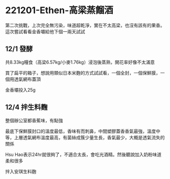 # 221201-Ethen-高梁蒸餾酒

第二次挑戰，上次完全無污染，味道超乾淨，實在不太高梁，也沒有該有的果香。這次嘗試看看金香壩給他下個一兩天試試

## 12/1 發酵
共8.33kg糧食（高梁6.57kg/小麥1.76kg）浸泡後蒸熟，開花率好像不太滿意

買了扁平的箱子，想說用類似日本米麴的方式試試看，一個全封，一個保鮮膜，一個用透氣網布蓋頂

金香壩投入25g

## 12/4 拌生料麴

整個辦公室都香蕉味，有點強

最底下保鮮膜封口的溫度最低，香味有而刺鼻，中間塑膠蓋香香氣最強，溫度中等，上層透氣網布溫度最高，有菌絲成簇少量生長，香氣最少，大概是透氣流失的關係

Hsu Hao表示24hr就很夠了，不適合太長，會吃光酒精。然後聽說加入奶粉味道柔和很多

拌入安琪生料麴